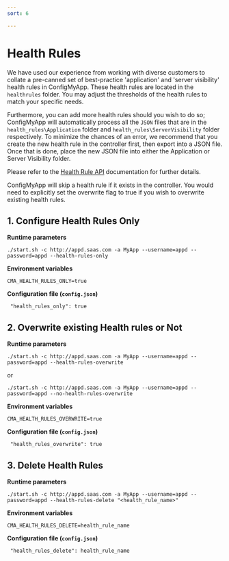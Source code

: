 ```yaml
---
sort: 6

---
```


# Health Rules

We have used our experience from working with diverse customers to collate a pre-canned set of best-practice 'application' and 'server visibility' health rules in ConfigMyApp. These health rules are located in the `healthrules` folder.  You may adjust the thresholds of the health rules to match your specific needs. 

Furthermore, you can add more health rules should you wish to do so; ConfigMyApp will automatically process all the `JSON` files that are in the `health_rules\Application` folder and `health_rules\ServerVisibility` folder respectively. To minimize the chances of an error, we recommend that you create the new health rule in the controller first, then export into a JSON file. Once that is done, place the new JSON file into either the Application or Server Visibility folder.

Please refer to the <a href="https://docs.appdynamics.com/display/PRO45/Health+Rule+API"> Health Rule API</a> documentation for further details. 

ConfigMyApp will skip a health rule if it exists in the controller. You would need to explicitly set the overwrite flag to true if you wish to overwrite existing health rules.

## 1. Configure Health Rules Only

<b> Runtime parameters</b>

`./start.sh -c http://appd.saas.com -a MyApp --username=appd --password=appd --health-rules-only`

<b>Environment variables</b>

`CMA_HEALTH_RULES_ONLY=true`

<b>Configuration file (`config.json`)</b>

` "health_rules_only": true`

## 2. Overwrite existing Health rules or Not

<b> Runtime parameters</b>

`./start.sh -c http://appd.saas.com -a MyApp --username=appd --password=appd --health-rules-overwrite`

or 

`./start.sh -c http://appd.saas.com -a MyApp --username=appd --password=appd --no-health-rules-overwrite`

<b>Environment variables</b>

`CMA_HEALTH_RULES_OVERWRITE=true`

<b>Configuration file (`config.json`)</b>

` "health_rules_overwrite": true`

## 3. Delete Health Rules

<b> Runtime parameters</b>

`./start.sh -c http://appd.saas.com -a MyApp --username=appd --password=appd --health-rules-delete "<health_rule_name>"`

<b>Environment variables</b>

`CMA_HEALTH_RULES_DELETE=health_rule_name`

<b>Configuration file (`config.json`)</b>

` "health_rules_delete": health_rule_name`
